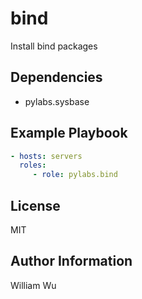 bind
====

Install bind packages

Dependencies
------------

- pylabs.sysbase

Example Playbook
----------------

```yaml
- hosts: servers
  roles:
     - role: pylabs.bind
```

License
-------

MIT

Author Information
------------------

William Wu
